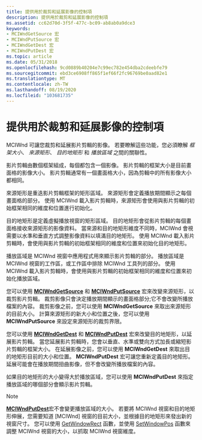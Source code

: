 ```yaml
---
title: 提供用於裁剪和延展影像的控制項
description: 提供用於裁剪和延展影像的控制項
ms.assetid: cc62d70d-3f5f-477c-bc09-ab8ab0a9dce3
keywords:
- MCIWndGetSource 宏
- MCIWndPutSource 宏
- MCIWndGetDest 宏
- MCIWndPutDest 宏
ms.topic: article
ms.date: 05/31/2018
ms.openlocfilehash: 9cd0889b40204e7c99ec782e454dba2cdeebfe79
ms.sourcegitcommit: ebd3ce6908ff865f1ef66f2fc96769be0aad82e1
ms.translationtype: MT
ms.contentlocale: zh-TW
ms.lasthandoff: 08/19/2020
ms.locfileid: "103681735"
---
```

# <a name="providing-controls-for-cropping-and-stretching-images"></a>提供用於裁剪和延展影像的控制項

MCIWnd 可讓您裁剪和延展影片剪輯的影像。 若要瞭解這些功能，您必須瞭解 *框架大小*、 *來源矩形*、 *目的地矩形* 和 *播放區域* 之間的關聯性。

影片剪輯由數個框架組成，每個都包含一個影像。 影片剪輯的框架大小是目前畫面格的影像大小。 影片剪輯通常有一個畫面格大小，因為剪輯中的所有影像大小都相同。

來源矩形是重迭影片剪輯框架的矩形區域。 來源矩形會定義播放期間顯示之每個畫面格的部分。 使用 MCIWnd 載入影片剪輯時，來源矩形會使用與影片剪輯的初始框架相同的維度和位置進行初始化。

目的地矩形是定義虛擬播放視窗的矩形區域。 目的地矩形會從影片剪輯的每個畫面格接收來源矩形的影像資料。 當來源和目的地矩形維度不同時，MCIWnd 會視需要以水準和垂直方式調整影像資料以填滿目的地矩形。 使用 MCIWnd 載入影片剪輯時，會使用與影片剪輯的初始框架相同的維度和位置來初始化目的地矩形。

播放區域是 MCIWnd 視窗中應用程式用來顯示影片剪輯的部分。 播放區域是 MCIWnd 視窗的工作區，或工作區中排除 MCIWnd 工具列的部分。 使用 MCIWnd 載入影片剪輯時，會使用與影片剪輯的初始框架相同的維度和位置來初始化播放區域。

您可以使用 [**MCIWndGetSource**](/windows/desktop/api/Vfw/nf-vfw-mciwndgetsource) 和 [**MCIWndPutSource**](/windows/desktop/api/Vfw/nf-vfw-mciwndputsource) 宏來改變來源矩形，以裁剪影片剪輯。 裁剪影像只會決定播放期間顯示的畫面格部分;它不會改變所播放檔案的內容。 裁剪影像之前，您可以使用 **MCIWndGetSource** 來取出來源矩形的目前大小。 計算來源矩形的新大小和位置之後，您可以使用 **MCIWndPutSource** 來設定來源矩形的裁剪界限。

您可以使用 [**MCIWndGetDest**](/windows/desktop/api/Vfw/nf-vfw-mciwndgetdest) 和 [**MCIWndPutDest**](/windows/desktop/api/Vfw/nf-vfw-mciwndputdest) 宏來改變目的地矩形，以延展影片剪輯。 當您延展影片剪輯時，您會以垂直、水準或雙向方式加長或縮短影片剪輯的框架大小。 在延展影像之前，您可以使用 **MCIWndGetDest** 來取出目的地矩形目前的大小和位置。 **MCIWndPutDest** 宏可讓您重新定義目的地矩形。 延展可能會在播放期間扭曲影像，但不會改變所播放檔案的內容。

如果目的地矩形的大小變得大於播放區域，您可以使用 **MCIWndPutDest** 來指定播放區域的哪個部分會顯示影片剪輯。

> [!Note]  
> [**MCIWndPutDest**](/windows/desktop/api/Vfw/nf-vfw-mciwndputdest)宏不會變更播放區域的大小。 若要將 MCIWnd 視窗和目的地矩形伸展，您需要知道 [MCIWnd] 視窗的目前大小，並根據目的地矩形來發出新的視窗尺寸。 您可以使用 [GetWindowRect](/windows/win32/api/winuser/nf-winuser-getwindowrect) 函數，並使用 [SetWindowPos](/windows/win32/api/winuser/nf-winuser-setwindowpos) 函數來調整 MCIWnd 視窗的大小，以抓取 MCIWnd 視窗維度。

 

 

 